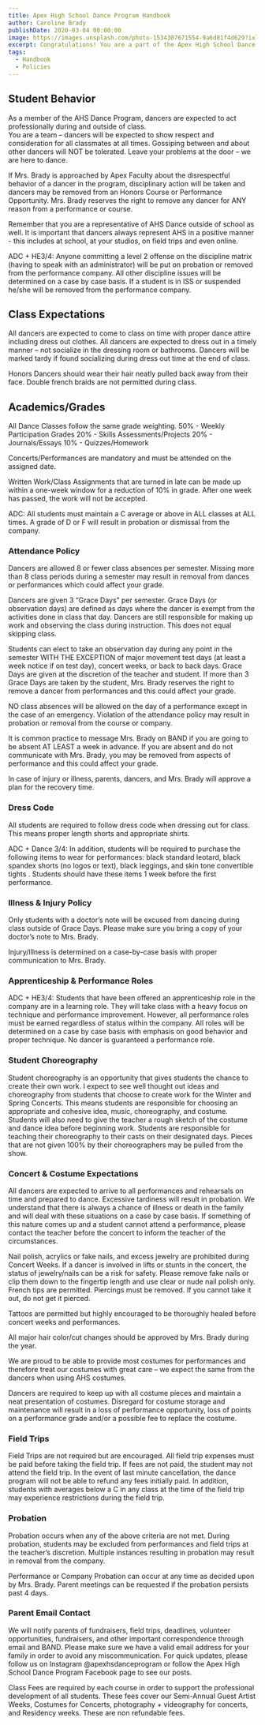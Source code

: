 ```yaml
---
title: Apex High School Dance Program Handbook
author: Caroline Brady
publishDate: 2020-03-04 00:00:00
image: https://images.unsplash.com/photo-1534307671554-9a6d81f4d629?ixlib=rb-4.0.3&ixid=M3wxMjA3fDB8MHxwaG90by1wYWdlfHx8fGVufDB8fHx8fA%3D%3D&auto=format&fit=crop&w=1651&q=80
excerpt: Congratulations! You are a part of the Apex High School Dance Program. In order to work together and have a successful year, it is important for students and parents to read and understand the AHS Dance Program Handbook.
tags:
  - Handbook
  - Policies
---
```

## Student Behavior 
As a member of the AHS Dance Program, dancers are expected to act professionally during and outside of class.  
You are a team – dancers will be expected to show respect and consideration for all classmates at all times. Gossiping between and about other dancers will NOT be tolerated. Leave your problems at the door – we are here to dance.

If Mrs. Brady is approached by Apex Faculty about the disrespectful behavior of a dancer in the program, disciplinary action will be taken and dancers may be removed from an Honors Course or Performance Opportunity. Mrs. Brady reserves the right to remove any dancer for ANY reason from a performance or course.

Remember that you are a representative of AHS Dance outside of school as well. It is important that dancers always represent AHS in a positive manner - this includes at school, at your studios, on field trips and even online.

ADC + HE3/4: Anyone committing a level 2 offense on the discipline matrix (having to speak with an administrator) will be put on probation or removed from the performance company. All other discipline issues will be determined on a case by case basis. If a student is in ISS or suspended he/she will be removed from the performance company.

## Class Expectations
All dancers are expected to come to class on time with proper dance attire including dress out clothes. All dancers are expected to dress out in a timely manner – not socialize in the dressing room or bathrooms. Dancers will be marked tardy if found socializing during dress out time at the end of class.

Honors Dancers should wear their hair neatly pulled back away from their face. Double french braids are not permitted during class. 

## Academics/Grades
All Dance Classes follow the same grade weighting.
50% - Weekly Participation Grades
20% - Skills Assessments/Projects
20% - Journals/Essays
10%  - Quizzes/Homework

Concerts/Performances are mandatory and must be attended on the assigned date. 

Written Work/Class Assignments that are turned in late can be made up within a one-week window for a reduction of 10% in grade.  After one week has passed, the work will not be accepted.  

ADC: All students must maintain a C average or above in ALL classes at ALL times. A grade of D or F will result in probation or dismissal from the company.

### Attendance Policy
Dancers are allowed 8 or fewer class absences per semester. Missing more than 8 class periods during a semester may result in removal from dances or performances which could affect your grade.

Dancers are given 3 “Grace Days” per semester. Grace Days (or observation days) are defined as days where the dancer is exempt from the activities done in class that day. Dancers are still responsible for making up work and observing the class during instruction. This does not equal skipping class. 

Students can elect to take an observation day during any point in the semester WITH THE EXCEPTION of major movement test days (at least a week notice if on test day), concert weeks, or back to back days. Grace Days are given at the discretion of the teacher and student. If more than 3 Grace Days are taken by the student, Mrs. Brady reserves the right to remove a dancer from performances and this could affect your grade. 

NO class absences will be allowed on the day of a performance except in the case of an emergency. Violation of the attendance policy may result in probation or removal from the course or company.

It is common practice to message Mrs. Brady on BAND if you are going to be absent AT LEAST a week in advance. If you are absent and do not communicate with Mrs. Brady, you may be removed from aspects of performance and this could affect your grade. 

In case of injury or illness, parents, dancers, and Mrs. Brady will approve a plan for the recovery time.

### Dress Code
All students are required to follow dress code when dressing out for class. This means proper length shorts and appropriate shirts. 

ADC + Dance 3/4: In addition, students will be required to purchase the following items to wear for performances: black standard leotard, black spandex shorts (no logos or text), black leggings, and skin tone convertible tights . Students should have these items 1 week before the first performance.

### Illness & Injury Policy
Only students with a doctor’s note will be excused from dancing during class outside of Grace Days. Please make sure you bring a copy of your doctor’s note to Mrs. Brady.

Injury/Illness is determined on a case-by-case basis with proper communication to Mrs. Brady.

### Apprenticeship & Performance Roles
ADC + HE3/4: Students that have been offered an apprenticeship role in the company are in a learning role. They will take class with a heavy focus on technique and performance improvement. However, all performance roles must be earned regardless of status within the company. All roles will be determined on a case by case basis with emphasis on good behavior and proper technique. No dancer is guaranteed a performance role.  

### Student Choreography
Student choreography is an opportunity that gives students the chance to create their own work. I expect to see well thought out ideas and choreography from students that choose to create work for the Winter and Spring Concerts. This means students are responsible for choosing an appropriate and cohesive idea, music, choreography, and costume. 
Students will also need to give the teacher a rough sketch of the costume and dance idea before beginning work. Students are responsible for teaching their choreography to their casts on their designated days. Pieces that are not given 100% by their choreographers may be pulled from the show.

### Concert & Costume Expectations
All dancers are expected to arrive to all performances and rehearsals on time and prepared to dance. Excessive tardiness will result in probation. We understand that there is always a chance of illness or death in the family and will deal with these situations on a case by case basis. If something of this nature comes up and a student cannot attend a performance, please contact the teacher before the concert to inform the teacher of the circumstances. 

Nail polish, acrylics or fake nails, and excess jewelry are prohibited during Concert Weeks. If a dancer is involved in lifts or stunts in the concert, the status of jewelry/nails can be a risk for safety. Please remove fake nails or clip them down to the fingertip length and use clear or nude nail polish only. French tips are permitted. Piercings must be removed. If you cannot take it out, do not get it pierced.

Tattoos are permitted but highly encouraged to be thoroughly healed before concert weeks and performances.

All major hair color/cut changes should be approved by Mrs. Brady during the year. 

We are proud to be able to provide most costumes for performances and therefore treat our costumes with great care – we expect the same from the dancers when using AHS costumes.

Dancers are required to keep up with all costume pieces and maintain a neat presentation of costumes. Disregard for costume storage and maintenance will result in a loss of performance opportunity, loss of points on a performance grade and/or a possible fee to replace the costume.

### Field Trips
Field Trips are not required but are encouraged. All field trip expenses must be paid before taking the field trip. If fees are not paid, the student may not attend the field trip. In the event of last minute cancellation, the dance program will not be able to refund any fees initially paid. In addition, students with averages below a C in any class at the time of the field trip may experience restrictions during the field trip.

### Probation
Probation occurs when any of the above criteria are not met. During probation, students may be excluded from performances and field trips at the teacher’s discretion. Multiple instances resulting in probation may result in removal from the company.

Performance or Company Probation can occur at any time as decided upon by Mrs. Brady. Parent meetings can be requested if the probation persists past 4 days. 

### Parent Email Contact
We will notify parents of fundraisers, field trips, deadlines, volunteer opportunities, fundraisers, and other important correspondence through email and BAND. Please make sure we have a valid email address for your family in order to avoid any miscommunication. For quick updates, please follow us on Instagram @apexhsdanceprogram or follow the Apex High School Dance Program Facebook page to see our posts. 

Class Fees are required by each course in order to support the professional development of all students. These fees cover our Semi-Annual Guest Artist Weeks, Costumes for Concerts, photography + videography for concerts, and Residency weeks. These are non refundable fees.